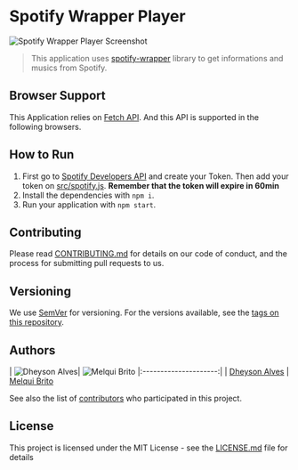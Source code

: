 # Spotify Wrapper Player

![Spotify Wrapper Player Screenshot](example/screenshot.png)

> This application uses [spotify-wrapper](https://github.com/willianjusten/spotify-wrapper) library to get informations and musics from Spotify.

## Browser Support

This Application relies on [Fetch API](https://fetch.spec.whatwg.org/). And this API is supported in the following browsers.

## How to Run

1. First go to [Spotify Developers API](https://developer.spotify.com/web-api/) and create your Token. Then add your token on [src/spotify.js](src/spotify.js). **Remember that the token will expire in 60min**
2. Install the dependencies with `npm i`.
3. Run your application with `npm start`.

## Contributing

Please read [CONTRIBUTING.md](CONTRIBUTING.md) for details on our code of conduct, and the process for submitting pull requests to us.

## Versioning

We use [SemVer](http://semver.org/) for versioning. For the versions available, see the [tags on this repository](https://github.com/Dheyson/spotify-player/tags).

## Authors

| ![Dheyson Alves](https://avatars1.githubusercontent.com/u/30505432?s=460&u=340b0b9c8e7090870f679544e2eb0779e8f93e04&v=4)| ![Melqui Brito](https://avatars1.githubusercontent.com/u/45269246?s=460&u=610d150644ecab5b482889f6618df7a25505c18b&v=4)
|:---------------------:|
|  [Dheyson Alves](https://github.com/Dheyson) | [Melqui Brito](https://github.com/melquibrito)

See also the list of [contributors](https://github.com/Dheyson/spotify-player/graphs/contributors) who participated in this project.

## License

This project is licensed under the MIT License - see the [LICENSE.md](LICENSE.md) file for details
